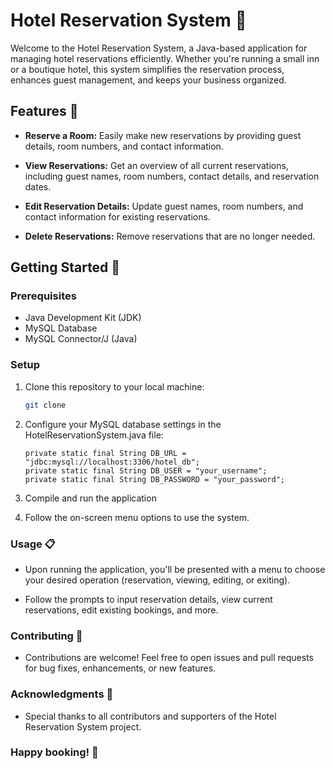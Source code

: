 # Hotel Reservation System 🏨

Welcome to the Hotel Reservation System, a Java-based application for managing hotel reservations efficiently. Whether you're running a small inn or a boutique hotel, this system simplifies the reservation process, enhances guest management, and keeps your business organized.

## Features 🌟

- **Reserve a Room:** Easily make new reservations by providing guest details, room numbers, and contact information.

- **View Reservations:** Get an overview of all current reservations, including guest names, room numbers, contact details, and reservation dates.

- **Edit Reservation Details:** Update guest names, room numbers, and contact information for existing reservations.

- **Delete Reservations:** Remove reservations that are no longer needed.

## Getting Started 🚀

### Prerequisites

- Java Development Kit (JDK)
- MySQL Database
- MySQL Connector/J (Java)

### Setup

1. Clone this repository to your local machine:

   ```sh
   git clone

2. Configure your MySQL database settings in the HotelReservationSystem.java file:
   ```
   private static final String DB_URL = "jdbc:mysql://localhost:3306/hotel_db";
   private static final String DB_USER = "your_username";
   private static final String DB_PASSWORD = "your_password";

3. Compile and run the application
4. Follow the on-screen menu options to use the system.

### Usage 📋
- Upon running the application, you'll be presented with a menu to choose your desired operation (reservation, viewing, editing, or exiting).

- Follow the prompts to input reservation details, view current reservations, edit existing bookings, and more.

### Contributing 🤝
- Contributions are welcome! Feel free to open issues and pull requests for bug fixes, enhancements, or new features.

### Acknowledgments 🙏
- Special thanks to all contributors and supporters of the Hotel Reservation System project.

### Happy booking! 🌆
